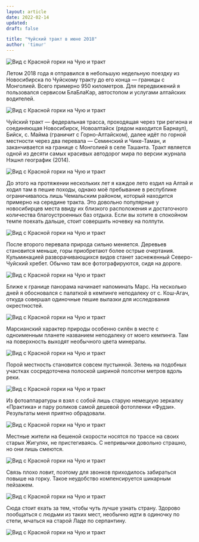 ```yaml
---
layout: article
date: 2022-02-14
updated:
draft: false

title: "Чуйский тракт в июне 2018"
author: 'timur'
---
```


![Вид с Красной горки на Чую и тракт](/assets/img/articles/2022/02/altai/01.jpeg)

Летом 2018 года я отправился в небольшую недельную поездку из Новосибирска по Чуйскому тракту до его конца — границы с Монголией. Всего примерно 950 километров. Для передвижений я пользовался сервисом БлаБлаКар, автостопом и услугами алтайских водителей.

![Вид с Красной горки на Чую и тракт](/assets/img/articles/2022/02/altai/02.jpeg)

Чуйский тракт — федеральная трасса, проходящая через три региона и соединяющая Новосибирск, Новоалтайск (рядом находится Барнаул), Бийск, с. Майма (граничит с Горно-Алтайском), далее идёт по горной местности через два перевала — Семинский и Чике-Таман, и заканчивается на границе с Монголией в селе Ташанта. Тракт является одной из десяти самых красивых автодорог мира по версии журнала Нэшнл географик (2014).

![Вид с Красной горки на Чую и тракт](/assets/img/articles/2022/02/altai/03.jpeg)

До этого на протяжении нескольких лет я каждое лето ездил на Алтай и ходил там в пешие походы, однако моё пребывание в республике ограничивалось лишь Чемальским районом, который находится примерно на середине тракта. Это довольно популярные у новосибирцев места ввиду их близкого расположения и достаточного количества благоустроенных баз отдыха. Если вы хотите в спокойном темпе поехать дальше, стоит совершить ночевку на полпути.

![Вид с Красной горки на Чую и тракт](/assets/img/articles/2022/02/altai/04.jpeg)

После второго перевала природа сильно меняется. Деревьев становится меньше, горы приобретают более острые очертания. Кульминацией разворачивающихся видов станет заснеженный Северо-Чуйский хребет. Обычно там все фотографируются, сидя на дороге.

![Вид с Красной горки на Чую и тракт](/assets/img/articles/2022/02/altai/05.jpeg)

Ближе к границе панорама начинает напоминать Марс. На несколько дней я обосновался с палаткой в кемпинге неподалеку от с. Кош-Агач, откуда совершал одиночные пешие вылазки для исследования окрестностей.

![Вид с Красной горки на Чую и тракт](/assets/img/articles/2022/02/altai/06.jpeg)

Марсианский характер природы особенно силён в месте с одноименным планете названием неподалеку от моего кемпинга. Там на поверхность выходят необычного цвета минералы.

![Вид с Красной горки на Чую и тракт](/assets/img/articles/2022/02/altai/07.jpeg)

Порой местность становится совсем пустынной. Зелень на подобных участках сосредоточена полоской шириной полсотни метров вдоль реки.

![Вид с Красной горки на Чую и тракт](/assets/img/articles/2022/02/altai/08.jpeg)

Из фотоаппаратуры я взял с собой лишь старую немецкую зеркалку «Практика» и пару роликов самой дешевой фотопленки «Фудзи». Результаты меня приятно обрадовали.

![Вид с Красной горки на Чую и тракт](/assets/img/articles/2022/02/altai/09.jpeg)

Местные жители на бешеной скорости носятся по трассе на своих старых Жигулях, не пристегиваясь. С непривычки довольно страшно, но они лишь смеются.

![Вид с Красной горки на Чую и тракт](/assets/img/articles/2022/02/altai/10.jpeg)

Связь плохо ловит, поэтому для звонков приходилось забираться повыше на горку. Такое неудобство компенсируется шикарным пейзажем.

![Вид с Красной горки на Чую и тракт](/assets/img/articles/2022/02/altai/11.jpeg)

Сюда стоит ехать за тем, чтобы чуть лучше узнать страну. Здорово пообщаться с людьми из таких мест, необычно идти в одиночку по степи, мчаться на старой Ладе по серпантину.

![Вид с Красной горки на Чую и тракт](/assets/img/articles/2022/02/altai/12.jpeg)
